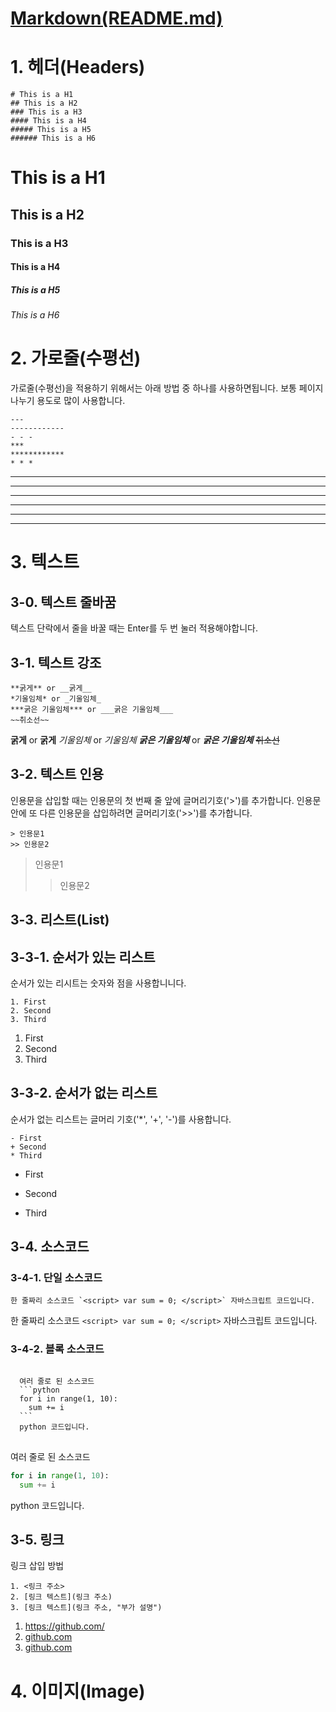 # [Markdown(README.md)](https://docs.github.com/ko/get-started/writing-on-github/getting-started-with-writing-and-formatting-on-github/basic-writing-and-formatting-syntax)
# 1. 헤더(Headers)
```
# This is a H1
## This is a H2
### This is a H3
#### This is a H4
##### This is a H5
###### This is a H6
```
# This is a H1
## This is a H2
### This is a H3
#### This is a H4
##### This is a H5
###### This is a H6


# 2. 가로줄(수평선)
가로줄(수평선)을 적용하기 위해서는 아래 방법 중 하나를 사용하면됩니다. 보통 페이지 나누기 용도로 많이 사용합니다.
```
---
------------
- - -
***
************
* * *
```
---
------------
- - -
***
************
* * *


# 3. 텍스트
## 3-0.  텍스트 줄바꿈
텍스트 단락에서 줄을 바꿀 때는 Enter를 두 번 눌러 적용해야합니다.

## 3-1. 텍스트 강조
```
**굵게** or __굵게__
*기울임체* or _기울임체_
***굵은 기울임체*** or ___굵은 기울임체___
~~취소선~~
```
**굵게** or __굵게__
*기울임체* or _기울임체_
***굵은 기울임체*** or ___굵은 기울임체___
~~취소선~~

## 3-2. 텍스트 인용
인용문을 삽입할 때는 인용문의 첫 번째 줄 앞에 글머리기호('>')를 추가합니다.
인용문 안에 또 다른 인용문을 삽입하려면 글머리기호('>>')를 추가합니다.
```
> 인용문1
>> 인용문2
```
> 인용문1
>> 인용문2

## 3-3. 리스트(List)
## 3-3-1. 순서가 있는 리스트
순서가 있는 리시트는 숫자와 점을 사용합니니다.
```
1. First
2. Second
3. Third
```
1. First
2. Second
3. Third

## 3-3-2. 순서가 없는 리스트
순서가 없는 리스트는 글머리 기호('*', '+', '-')를 사용합니다.
```
- First
+ Second
* Third
```
- First
+ Second
* Third


## 3-4. 소스코드
### 3-4-1. 단일 소스코드
```한 줄짜리 소스코드 `<script> var sum = 0; </script>` 자바스크립트 코드입니다.```

한 줄짜리 소스코드 `<script> var sum = 0; </script>` 자바스크립트 코드입니다.

### 3-4-2. 블록 소스코드
<pre>
<code>
  여러 줄로 된 소스코드
  ```python
  for i in range(1, 10):
    sum += i
  ```
  python 코드입니다.
</code>
</pre>
여러 줄로 된 소스코드
```python
for i in range(1, 10):
  sum += i
```
python 코드입니다.


## 3-5. 링크
링크 삽입 방법
```
1. <링크 주소>
2. [링크 텍스트](링크 주소)
3. [링크 텍스트](링크 주소, "부가 설명")
```
1. <https://github.com/>
2. [github.com](https://github.com/)
3. [github.com](https://github.com/, "클릭시 github.com으로 이동합니다.")


# 4. 이미지(Image)
